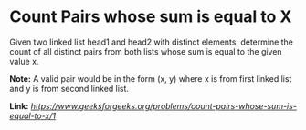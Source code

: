 # Count Pairs whose sum is equal to X
Given two linked list head1 and head2 with distinct elements, determine the count of all distinct pairs from both lists whose sum is equal to the given value x.  
  
**Note:** A valid pair would be in the form (x, y) where x is from first linked list and y is from second linked list.  
  
**Link:** _https://www.geeksforgeeks.org/problems/count-pairs-whose-sum-is-equal-to-x/1_
